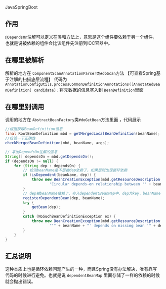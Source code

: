 JavaSpringBoot
<a name="uPk3a"></a>
## 作用
`@DependsOn`注解可以定义在类和方法上，意思是这个组件要依赖于另一个组件，也就是说被依赖的组件会比该组件先注册到IOC容器中。
<a name="WRlxp"></a>
## 在哪里被解析
解析的地方在 `ComponentScanAnnotationParser类#doScan`方法 【可查看Spring基于注解的扫描底层流程】 代码为  `AnnotationConfigUtils.processCommonDefinitionAnnotations((AnnotatedBeanDefinition) candidate);` 将元数据的信息塞入到 `BeanDefinition`里面
<a name="VTuKS"></a>
## 在哪里别调用
调用的地方在  `AbstractBeanFactory`类`#doGetBean`方法里面  ，代码展示
```java
//根据获取BeanDefinition信息
final RootBeanDefinition mbd = getMergedLocalBeanDefinition(beanName);
//校验一下正确性
checkMergedBeanDefinition(mbd, beanName, args);

// 拿出DependsOn注解的信息
String[] dependsOn = mbd.getDependsOn();
if (dependsOn != null) {
    for (String dep : dependsOn) {
        // 检测beanName是不是被dep依赖了，如果是则出现循环依赖
        if (isDependent(beanName, dep)) {
            throw new BeanCreationException(mbd.getResourceDescription(), beanName,
                    "Circular depends-on relationship between '" + beanName + "' and '" + dep + "'");
        }
        // dep被beanName依赖了，存入dependentBeanMap中，dep为key，beanName为value
        registerDependentBean(dep, beanName);
        try {
            getBean(dep);
        }
        catch (NoSuchBeanDefinitionException ex) {
            throw new BeanCreationException(mbd.getResourceDescription(), beanName,
                    "'" + beanName + "' depends on missing bean '" + dep + "'", ex);
        }
    }
}
```
<a name="Pl5y4"></a>
## 汇总说明
这种本质上也是循环依赖问题产生的一种，而且Spring没有办法解决，唯有靠写代码的时候进行避免。也就是说 `dependentBeanMap` 里面存储了一样的依赖的时候就会抛出错误。
